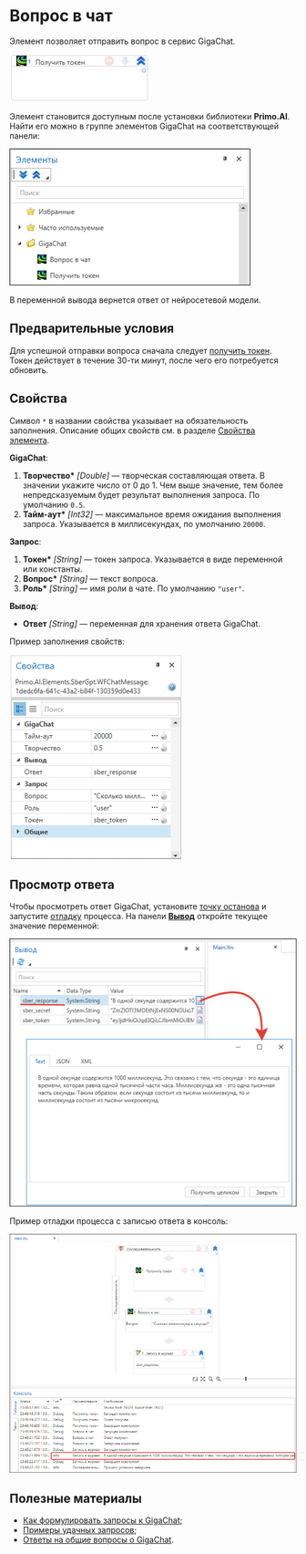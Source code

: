 # Вопрос в чат

Элемент позволяет отправить вопрос в сервис GigaChat.

![](../../../../resources/activities/extra/ai/gigachat/сбер-токен.png)

Элемент становится доступным после установки библиотеки **Primo.AI**. Найти его можно в группе элементов GigaChat на соответствующей панели:

![](../../../../resources/activities/extra/ai/gigachat/gigachat-on-panel.png)

В переменной вывода вернется ответ от нейросетевой модели.


## Предварительные условия

Для успешной отправки вопроса сначала следует [получить токен](https://docs.primo-rpa.ru/primo-rpa/g_elements/el_extra/ai/gigachat/el_gettoken). Токен действует в течение 30-ти минут, после чего его потребуется обновить.


## Свойства
Символ `*` в названии свойства указывает на обязательность заполнения. Описание общих свойств см. в разделе [Свойства элемента](https://docs.primo-rpa.ru/primo-rpa/primo-studio/process/elements#svoistva-elementa).

**GigaChat**:

1. **Творчество\*** *[Double]* — творческая составляющая ответа. В значении укажите число от 0 до 1. Чем выше значение, тем более непредсказуемым будет результат выполнения запроса. По умолчанию `0.5`.
1. **Тайм-аут\*** *[Int32]* — максимальное время ожидания выполнения запроса. Указывается в миллисекундах, по умолчанию `20000`.

**Запрос**:

1. **Токен\*** *[String]* — токен запроса. Указывается в виде переменной или константы.
1. **Вопрос\*** *[String]* — текст вопроса.
1. **Роль\*** *[String]* — имя роли в чате. По умолчанию `"user"`.

**Вывод**:
* **Ответ** *[String]* — переменная для хранения ответа GigaChat. 

Пример заполнения свойств:

![](../../../../resources/activities/extra/ai/gigachat/сбер-свойства-вопрос.png)

## Просмотр ответа

Чтобы просмотреть ответ GigaChat, установите [точку останова](https://docs.primo-rpa.ru/primo-rpa/primo-studio/process/debug#tochka-ostanova) и запустите [отладку](https://docs.primo-rpa.ru/primo-rpa/primo-studio/process/debug) процесса. На панели [**Вывод**](https://docs.primo-rpa.ru/primo-rpa/primo-studio/process/debug#panel-vyvod) откройте текущее значение переменной:

![](../../../../resources/activities/extra/ai/gigachat/сбер-переменная-ответа.png)

Пример отладки процесса с записью ответа в консоль:

![](../../../../resources/activities/extra/ai/gigachat/сбер-отладка.png)

## Полезные материалы

* [Как формулировать запросы к GigaChat](https://developers.sber.ru/help/gigachat/prompt-guide);
* [Примеры удачных запросов](https://developers.sber.ru/help/gigachat/prompt-examples);
* [Ответы на общие вопросы о GigaChat](https://developers.sber.ru/help/gigachat/faq).



